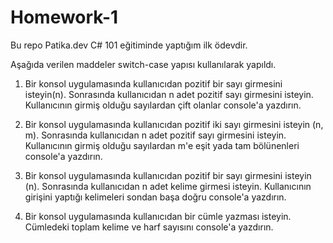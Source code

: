 # Homework-1

Bu repo Patika.dev C# 101 eğitiminde yaptığım ilk ödevdir.

Aşağıda verilen maddeler switch-case yapısı kullanılarak yapıldı.

1. Bir konsol uygulamasında kullanıcıdan pozitif bir sayı girmesini isteyin(n). Sonrasında kullanıcıdan n adet pozitif sayı girmesini isteyin. Kullanıcının girmiş olduğu sayılardan çift olanlar console'a yazdırın.

2. Bir konsol uygulamasında kullanıcıdan pozitif iki sayı girmesini isteyin (n, m). Sonrasında kullanıcıdan n adet pozitif sayı girmesini isteyin. Kullanıcının girmiş olduğu sayılardan m'e eşit yada tam bölünenleri console'a yazdırın.

3. Bir konsol uygulamasında kullanıcıdan pozitif bir sayı girmesini isteyin (n). Sonrasında kullanıcıdan n adet kelime girmesi isteyin. Kullanıcının girişini yaptığı kelimeleri sondan başa doğru console'a yazdırın.


4. Bir konsol uygulamasında kullanıcıdan bir cümle yazması isteyin. Cümledeki toplam kelime ve harf sayısını console'a yazdırın.



